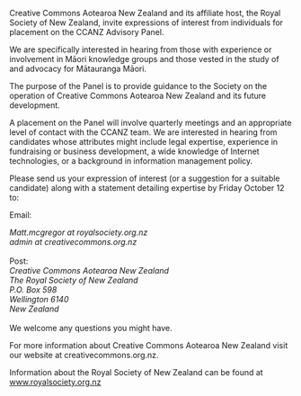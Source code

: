 <html><body><p>Creative Commons Aotearoa New Zealand and its affiliate host, the Royal Society of New Zealand, invite expressions of interest from individuals for placement on the CCANZ Advisory Panel.



We are specifically interested in hearing from those with experience or involvement in Māori knowledge groups and those vested in the study of and advocacy for Mātauranga Māori.



The purpose of the Panel is to provide guidance to the Society on the operation of Creative Commons Aotearoa New Zealand and its future development.



A placement on the Panel will involve quarterly meetings and an appropriate level of contact with the CCANZ team. We are interested in hearing from candidates whose attributes might include legal expertise, experience in fundraising or business development, a wide knowledge of Internet technologies, or a background in information management policy.



Please send us your expression of interest (or a suggestion for a suitable candidate) along with a statement detailing expertise by Friday October 12 to:



Email:



</p><address>Matt.mcgregor at royalsociety.org.nz</address><address>admin at creativecommons.org.nz</address><address> </address>Post:



<address>Creative Commons Aotearoa New Zealand</address><address>The Royal Society of New Zealand</address><address>P.O. Box 598</address><address>Wellington 6140</address><address>New Zealand</address><address> </address>We welcome any questions you might have.



For more information about Creative Commons Aotearoa New Zealand visit our website at creativecommons.org.nz.



Information about the Royal Society of New Zealand can be found at www.royalsociety.org.nz



 </body></html>